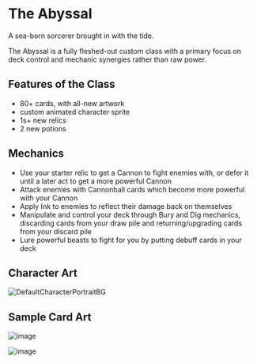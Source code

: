 # The Abyssal
A sea-born sorcerer brought in with the tide.  

The Abyssal is a fully fleshed-out custom class with a primary focus on deck control and mechanic synergies rather than raw power.

## Features of the Class
 - 80+ cards, with all-new artwork
 - custom animated character sprite
 - 1s+ new relics
 - 2 new potions
 
 ## Mechanics
 - Use your starter relic to get a Cannon to fight enemies with, or defer it until a later act to get a more powerful Cannon
 - Attack enemies with Cannonball cards which become more powerful with your Cannon
 - Apply Ink to enemies to reflect their damage back on themselves
 - Manipulate and control your deck through Bury and Dig mechanics, discarding cards from your draw pile and returning/upgrading cards from your discard pile
 - Lure powerful beasts to fight for you by putting debuff cards in your deck
 
 ## Character Art
 ![DefaultCharacterPortraitBG](https://user-images.githubusercontent.com/11259046/213270515-c237610c-d218-4871-b9b0-c715f0361707.png)
 ## Sample Card Art 

![image](https://user-images.githubusercontent.com/11259046/213270916-90052c20-2d64-4f80-826f-bb30f44b6a30.png)


![image](https://user-images.githubusercontent.com/11259046/213270963-72f6cb78-aaec-4da6-b98b-c5aaedf0f977.png)

